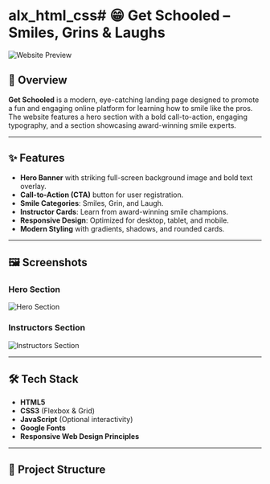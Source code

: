 # alx_html_css# 😁 Get Schooled – Smiles, Grins & Laughs

![Website Preview](./assets/preview.png)

## 📌 Overview

**Get Schooled** is a modern, eye-catching landing page designed to promote a fun and engaging online platform for learning how to smile like the pros.  
The website features a hero section with a bold call-to-action, engaging typography, and a section showcasing award-winning smile experts.

---

## ✨ Features

- **Hero Banner** with striking full-screen background image and bold text overlay.
- **Call-to-Action (CTA)** button for user registration.
- **Smile Categories**: Smiles, Grin, and Laugh.
- **Instructor Cards**: Learn from award-winning smile champions.
- **Responsive Design**: Optimized for desktop, tablet, and mobile.
- **Modern Styling** with gradients, shadows, and rounded cards.

---

## 🖼️ Screenshots

### Hero Section

![Hero Section](./assets/hero-section.png)

### Instructors Section

![Instructors Section](./assets/instructors-section.png)

---

## 🛠️ Tech Stack

- **HTML5**
- **CSS3** (Flexbox & Grid)
- **JavaScript** (Optional interactivity)
- **Google Fonts**
- **Responsive Web Design Principles**

---

## 📂 Project Structure
